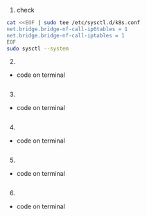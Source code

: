 1. check 

```bash
cat <<EOF | sudo tee /etc/sysctl.d/k8s.conf
net.bridge.bridge-nf-call-ip6tables = 1
net.bridge.bridge-nf-call-iptables = 1
EOF
sudo sysctl --system
```

2. 

- code on terminal 
```bash


```
3. 

- code on terminal 
```bash


```

4. 

- code on terminal 
```bash


```
5. 
- code on terminal 
```bash


```

6. 
- code on terminal 
```bash


```

